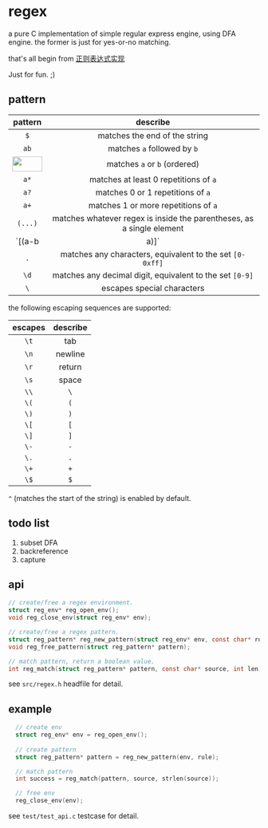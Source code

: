 regex
=====

a pure C implementation of simple regular express engine, using DFA engine.
the former is just for yes-or-no matching.


that's all begin from [正则表达式实现](http://airtrack.me/posts/2013/07/05/%E6%AD%A3%E5%88%99%E8%A1%A8%E8%BE%BE%E5%BC%8F%E5%AE%9E%E7%8E%B0%EF%BC%88%E4%B8%80%EF%BC%89)

Just for fun. ;)

## pattern
| pattern | describe |
|:-------:|:--------:|
|   `$`   | matches the end of the string | 
|  `ab`   | matches `a` followed by `b` |
| <img src="http://i.imgur.com/j2GTlK2.png" height="30" width="60" />   | matches `a` or `b` (ordered) |
|  `a*`   | matches at least 0 repetitions of `a` |
|  `a?`   | matches 0 or 1 repetitions of `a` |
|  `a+`   | matches 1 or more repetitions of `a` |
|  `(...)`  | matches whatever regex is inside the parentheses, as a single element|
|  `[(a-b | a)]`| matches any characters between `a` and `b` or a (range) |
|  `.`    | matches any characters, equivalent to the set `[0-0xff]` |
|   `\d`  | matches any decimal digit, equivalent to the set `[0-9]`|
|  `\`    | escapes special characters|

the following escaping sequences are supported:

| escapes | describe |
|:-------:|:--------:|
|   `\t`  |  tab |
|   `\n`  | newline |
|   `\r`  | return |
|   `\s`  |  space |
|   `\\`  |  `\`   |
|   `\(`  |  `(`   |
|   `\)`  |  `)`   |
| `\[`    |   `[`  |
| `\]`    |   `]`  |
|  `\-`   |   `-`  |
|  `\.`   |   `.`  |
|   `\+`  |   `+`  |
|   `\$`  |   `$`  |

`^` (matches the start of the string) is enabled by default.
 
## todo list

1. subset DFA
2. backreference
3. capture

## api
~~~~.c
// create/free a regex environment.
struct reg_env* reg_open_env();
void reg_close_env(struct reg_env* env);

// create/free a regex pattern.
struct reg_pattern* reg_new_pattern(struct reg_env* env, const char* rule);
void reg_free_pattern(struct reg_pattern* pattern);

// match pattern, return a boolean value.
int reg_match(struct reg_pattern* pattern, const char* source, int len);
~~~~
see `src/regex.h` headfile for detail.


## example
~~~~.c
  // create env
  struct reg_env* env = reg_open_env();
  
  // create pattern
  struct reg_pattern* pattern = reg_new_pattern(env, rule);

  // match pattern
  int success = reg_match(pattern, source, strlen(source));

  // free env
  reg_close_env(env);
~~~~
see `test/test_api.c` testcase for detail.

